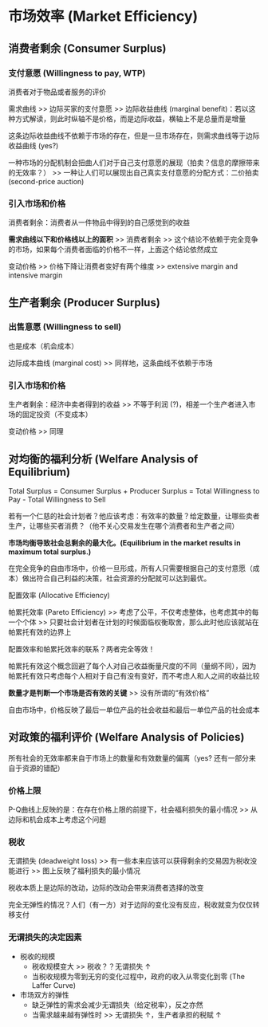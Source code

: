 # 市场效率 (Market Efficiency)

## 消费者剩余 (Consumer Surplus)

### 支付意愿 (Willingness to pay, WTP)

消费者对于物品或者服务的评价

需求曲线 >> 边际买家的支付意愿 >> 边际收益曲线 (marginal benefit)：若以这种方式解读，则此时纵轴不是价格，而是边际收益，横轴上不是总量而是增量

这条边际收益曲线不依赖于市场的存在，但是一旦市场存在，则需求曲线等于边际收益曲线 (yes?)

一种市场的分配机制会扭曲人们对于自己支付意愿的展现（拍卖？信息的摩擦带来的无效率？） >> 一种让人们可以展现出自己真实支付意愿的分配方式：二价拍卖 (second-price auction)

### 引入市场和价格

消费者剩余：消费者从一件物品中得到的自己感觉到的收益

**需求曲线以下和价格线以上的面积** >> 消费者剩余 >> 这个结论不依赖于完全竞争的市场，如果每个消费者面临的价格不一样，上面这个结论依然成立

变动价格 >> 价格下降让消费者变好有两个维度 >> extensive margin and intensive margin

## 生产者剩余 (Producer Surplus)

### 出售意愿 (Willingness to sell)

也是成本（机会成本）

边际成本曲线 (marginal cost) >> 同样地，这条曲线不依赖于市场

### 引入市场和价格

生产者剩余：经济中卖者得到的收益 >> 不等于利润 (?)，相差一个生产者进入市场的固定投资（不变成本）

变动价格 >> 同理

## 对均衡的福利分析 (Welfare Analysis of Equilibrium)

Total Surplus = Consumer Surplus + Producer Surplus = Total Willingness to Pay - Total Willingness to Sell

若有一个仁慈的社会计划者？他应该考虑：有效率的数量？给定数量，让哪些卖者生产，让哪些买者消费？（他不关心交易发生在哪个消费者和生产者之间）

**市场均衡导致社会总剩余的最大化。(Equilibrium in the market results in maximum total surplus.)**

在完全竞争的自由市场中，价格一旦形成，所有人只需要根据自己的支付意愿（成本）做出符合自己利益的决策，社会资源的分配就可以达到最优。

配置效率 (Allocative Efficiency)

帕累托效率 (Pareto Efficiency) >> 考虑了公平，不仅考虑整体，也考虑其中的每一个个体 >> 只要社会计划者在计划的时候面临权衡取舍，那么此时他应该就站在帕累托有效的边界上

配置效率和帕累托效率的联系？两者完全等效！

帕累托有效这个概念回避了每个人对自己收益衡量尺度的不同（量纲不同），因为帕累托有效只考虑每个人相对于自己有没有变好，而不考虑人和人之间的收益比较

**数量才是判断一个市场是否有效的关键** >> 没有所谓的“有效价格”

自由市场中，价格反映了最后一单位产品的社会收益和最后一单位产品的社会成本

## 对政策的福利评价 (Welfare Analysis of Policies)

所有社会的无效率都来自于市场上的数量和有效数量的偏离（yes? 还有一部分来自于资源的错配）

### 价格上限

P-Q曲线上反映的是：在存在价格上限的前提下，社会福利损失的最小情况 >> 从边际和机会成本上考虑这个问题

### 税收

无谓损失 (deadweight loss) >> 有一些本来应该可以获得剩余的交易因为税收没能进行 >> 图上反映了福利损失的最小情况

税收本质上是边际的改动，边际的改动会带来消费者选择的改变

完全无弹性的情况？人们（有一方）对于边际的变化没有反应，税收就变为仅仅转移支付

### 无谓损失的决定因素

+ 税收的规模
  + 税收规模变大 >> 税收？？无谓损失 $\uparrow$
  + 当税收规模为零到无穷的变化过程中，政府的收入从零变化到零 (The Laffer Curve)
+ 市场双方的弹性
  + 缺乏弹性的需求会减少无谓损失（给定税率），反之亦然
  + 当需求越来越有弹性时 >> 无谓损失 $\uparrow$，生产者承担的税赋 $\uparrow$
